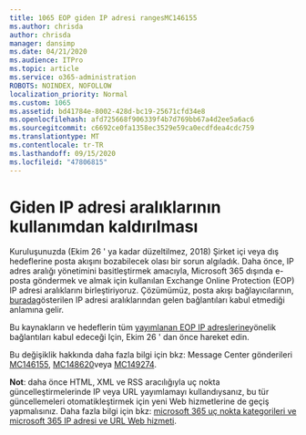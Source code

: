 ```yaml
---
title: 1065 EOP giden IP adresi rangesMC146155
ms.author: chrisda
author: chrisda
manager: dansimp
ms.date: 04/21/2020
ms.audience: ITPro
ms.topic: article
ms.service: o365-administration
ROBOTS: NOINDEX, NOFOLLOW
localization_priority: Normal
ms.custom: 1065
ms.assetid: bd41784e-8002-428d-bc19-25671cfd34e8
ms.openlocfilehash: afd725668f906339f4b7d769bb67a4d2ee5a6ac6
ms.sourcegitcommit: c6692ce0fa1358ec3529e59ca0ecdfdea4cdc759
ms.translationtype: MT
ms.contentlocale: tr-TR
ms.lasthandoff: 09/15/2020
ms.locfileid: "47806815"
---
```

# <a name="deprecation-of-eop-outbound-ip-address-ranges"></a>Giden IP adresi aralıklarının kullanımdan kaldırılması

Kuruluşunuzda (Ekim 26 ' ya kadar düzeltilmez, 2018) Şirket içi veya dış hedeflerine posta akışını bozabilecek olası bir sorun algıladık. Daha önce, IP adres aralığı yönetimini basitleştirmek amacıyla, Microsoft 365 dışında e-posta göndermek ve almak için kullanılan Exchange Online Protection (EOP) IP adresi aralıklarını birleştiriyoruz. Çözümümüz, posta akışı bağlayıcılarının, [burada](https://docs.microsoft.com/office365/SecurityCompliance/eop/exchange-online-protection-ip-addresses)gösterilen IP adresi aralıklarından gelen bağlantıları kabul etmediği anlamına gelir.

Bu kaynakların ve hedeflerin tüm [yayımlanan EOP IP adreslerine](https://docs.microsoft.com/office365/SecurityCompliance/eop/exchange-online-protection-ip-addresses)yönelik bağlantıları kabul edeceği Için, Ekim 26 ' dan önce hareket edin.

Bu değişiklik hakkında daha fazla bilgi için bkz: Message Center gönderileri [MC146155](https://portal.office.com/AdminPortal/home?switchtomodern=true#/MessageCenter?id=MC146155), [MC148620](https://portal.office.com/AdminPortal/home?switchtomodern=true#/MessageCenter?id=MC148620)veya [MC149274](https://portal.office.com/AdminPortal/home?switchtomodern=true#/MessageCenter?id=MC149274).

**Not**: daha önce HTML, XML ve RSS aracılığıyla uç nokta güncelleştirmelerinde IP veya URL yayımlamayı kullandıysanız, bu tür güncellemeleri otomatikleştirmek için yeni Web hizmetlerine de geçiş yapmalısınız. Daha fazla bilgi için bkz: [microsoft 365 uç nokta kategorileri ve microsoft 365 IP adresi ve URL Web hizmeti](https://techcommunity.microsoft.com/t5/Office-365-Blog/Announcing-Office-365-endpoint-categories-and-Office-365-IP/ba-p/177638).
